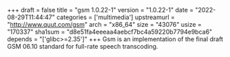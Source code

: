 +++
draft = false
title = "gsm 1.0.22-1"
version = "1.0.22-1"
date = "2022-08-29T11:44:47"
categories = ['multimedia']
upstreamurl = "http://www.quut.com/gsm"
arch = "x86_64"
size = "43076"
usize = "170337"
sha1sum = "d8e51fa4eeeaa4aebcf7bc4a59220b7794e9bca6"
depends = "['glibc>=2.35']"
+++
Gsm is an implementation of the final draft GSM 06.10 standard for full-rate speech transcoding.